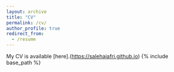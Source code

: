 ```yaml
---
layout: archive
title: "CV"
permalink: /cv/
author_profile: true
redirect_from:
  - /resume
---
```

My CV is available [here].(https://salehajafri.github.io)
{% include base_path %}

